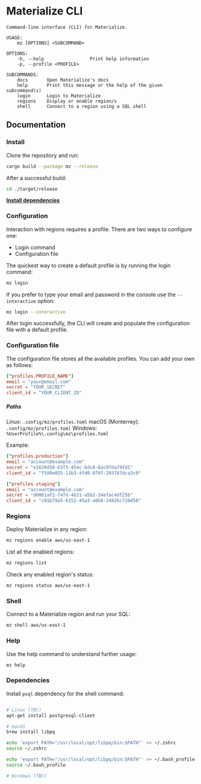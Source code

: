 # Materialize CLI

```shell
Command-line interface (CLI) for Materialize.

USAGE:
    mz [OPTIONS] <SUBCOMMAND>

OPTIONS:
    -h, --help                 Print help information
    -p, --profile <PROFILE>

SUBCOMMANDS:
    docs       Open Materialize's docs
    help       Print this message or the help of the given subcommand(s)
    login      Login to Materialize
    regions    Display or enable region/s
    shell      Connect to a region using a SQL shell
```

## Documentation

### Install

Clone the repository and run:

```bash
cargo build --package mz --release
```

After a successful build:

```bash
cd ./target/release
```

**[Install dependencies](#Dependencies)**

### Configuration

Interaction with regions requires a profile. There are two ways to configure one:

- Login command
- Configuration file

The quickest way to create a default profile is by running the login command:

```bash
mz login
```

If you prefer to type your email and password in the console use the `--interactive` option:

```bash
mz login --interactive
```

After login successfully, the CLI will create and populate the configuration file with a default profile.

### Configuration file

The configuration file stores all the available profiles. You can add your own as follows:

```TOML
["profiles.PROFILE_NAME"]
email = "your@email.com"
secret = "YOUR_SECRET"
client_id = "YOUR_CLIENT_ID"
```

##### Paths
Linux: `.config/mz/profiles.toml`
macOS (Monterrey): `.config/mz/profiles.toml`
Windows: `%UserProfile%\.config\mz\profiles.toml`

Example:
```TOML
["profiles.production"]
email = "account@example.com"
secret = "e1620d58-b3f5-454c-bdc8-6ac07da79fd1"
client_id = "f599e025-11b3-4fd8-876f-293787dca3c9"

["profiles.staging"]
email = "account@example.com"
secret = "d0061af2-f4fd-4b31-a5b2-24efac4df25b"
client_id = "c01b79a5-6152-45a3-a8b8-2482bc728458"
```

### Regions

Deploy Materialize in any region:

```bash
mz regions enable aws/us-east-1
```

List all the enabled regions:

```bash
mz regions list
```

Check any enabled region's status:

```bash
mz regions status aws/us-east-1
```

### Shell

Connect to a Materialize region and run your SQL:

```bash
mz shell aws/us-east-1
```

### Help

Use the help command to understand further usage:

```bash
mz help
```

### Dependencies

Install `psql` dependency for the shell command:

```bash

# Linux (TBC)
apt-get install postgresql-client

# macOS
brew install libpq

echo 'export PATH="/usr/local/opt/libpq/bin:$PATH"' >> ~/.zshrc
source ~/.zshrc

echo 'export PATH="/usr/local/opt/libpq/bin:$PATH"' >> ~/.bash_profile
source ~/.bash_profile

# Windows (TBC)
```
